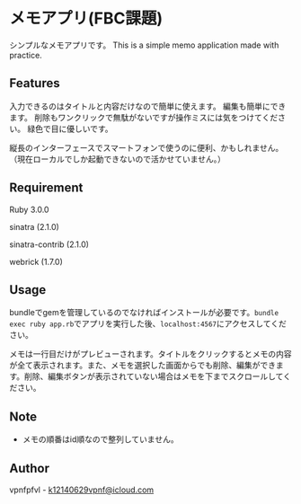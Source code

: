# メモアプリ(FBC課題)
シンプルなメモアプリです。
This is a simple memo application made with practice.

## Features
入力できるのはタイトルと内容だけなので簡単に使えます。
編集も簡単にできます。
削除もワンクリックで無駄がないですが操作ミスには気をつけてください。
緑色で目に優しいです。

縦長のインターフェースでスマートフォンで使うのに便利、かもしれません。
（現在ローカルでしか起動できないので活かせていません。）

## Requirement
Ruby 3.0.0

sinatra (2.1.0)

sinatra-contrib (2.1.0)

webrick (1.7.0)

## Usage
bundleでgemを管理しているのでなければインストールが必要です。```bundle exec ruby app.rb```でアプリを実行した後、```localhost:4567```にアクセスしてください。

メモは一行目だけがプレビューされます。タイトルをクリックするとメモの内容が全て表示されます。また、メモを選択した画面からでも削除、編集ができます。削除、編集ボタンが表示されていない場合はメモを下までスクロールしてください。

## Note
* メモの順番はid順なので整列していません。

## Author
vpnfpfvl - k12140629vpnf@icloud.com
